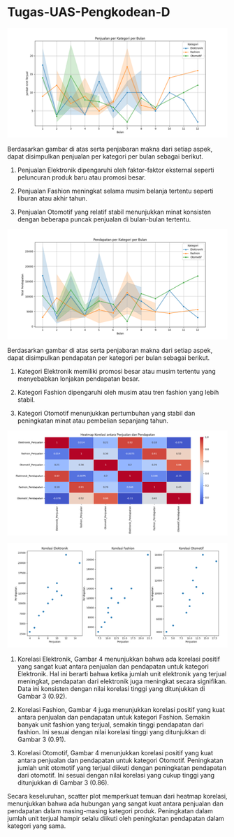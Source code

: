 # Tugas-UAS-Pengkodean-D

![image](https://github.com/AdindaAurielSafira/AdindaAS-UAS-Pengkodean-D-284/blob/main/penjualan_per_kategori/penjualan_per_kategori.png)

Berdasarkan gambar di atas serta penjabaran makna dari setiap aspek, dapat disimpulkan penjualan per kategori per bulan sebagai berikut.

1) Penjualan Elektronik dipengaruhi oleh faktor-faktor eksternal seperti peluncuran produk baru atau promosi besar.

2) Penjualan Fashion meningkat selama musim belanja tertentu seperti liburan atau akhir tahun.

3) Penjualan Otomotif yang relatif stabil menunjukkan minat konsisten dengan beberapa puncak penjualan di bulan-bulan tertentu.

![image](https://github.com/AdindaAurielSafira/AdindaAS-UAS-Pengkodean-D-284/blob/main/pendapatan_per_kategori/pendapatan_per_kategori.png)

Berdasarkan gambar di atas serta penjabaran makna dari setiap aspek, dapat disimpulkan pendapatan per kategori per bulan sebagai berikut.

1) Kategori Elektronik memiliki promosi besar atau musim tertentu yang menyebabkan lonjakan pendapatan besar.

2) Kategori Fashion dipengaruhi oleh musim atau tren fashion yang lebih stabil.

3) Kategori Otomotif menunjukkan pertumbuhan yang stabil dan peningkatan minat atau pembelian sepanjang tahun.

![image](https://github.com/AdindaAurielSafira/AdindaAS-UAS-Pengkodean-D-284/blob/main/korelasi/heatmap_korelasi.png)

![image](https://github.com/AdindaAurielSafira/AdindaAS-UAS-Pengkodean-D-284/blob/main/korelasi/scatter_korelasi.png)

1) Korelasi Elektronik, Gambar 4 menunjukkan bahwa ada korelasi positif yang sangat kuat antara penjualan dan pendapatan untuk kategori Elektronik. Hal ini berarti bahwa ketika jumlah unit elektronik yang terjual meningkat, pendapatan dari elektronik juga meningkat secara signifikan. Data ini konsisten dengan nilai korelasi tinggi yang ditunjukkan di Gambar 3 (0.92).
   
2) Korelasi Fashion, Gambar 4 juga menunjukkan korelasi positif yang kuat antara penjualan dan pendapatan untuk kategori Fashion. Semakin banyak unit 
fashion yang terjual, semakin tinggi pendapatan dari fashion. Ini sesuai dengan nilai korelasi tinggi yang ditunjukkan di Gambar 3 (0.91).

3) Korelasi Otomotif, Gambar 4 menunjukkan korelasi positif yang kuat antara penjualan dan pendapatan untuk kategori Otomotif. Peningkatan jumlah unit otomotif yang terjual diikuti dengan peningkatan pendapatan dari otomotif. Ini sesuai dengan nilai korelasi yang cukup tinggi yang ditunjukkan di Gambar 3 (0.86).

Secara keseluruhan, scatter plot memperkuat temuan dari heatmap korelasi,
menunjukkan bahwa ada hubungan yang sangat kuat antara penjualan dan pendapatan dalam masing-masing kategori produk. Peningkatan dalam jumlah unit terjual hampir selalu diikuti oleh peningkatan pendapatan dalam kategori yang sama.
